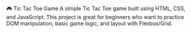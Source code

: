 🎮 Tic Tac Toe Game
A simple Tic Tac Toe game built using HTML, CSS, and JavaScript. This project is great for beginners who want to practice DOM manipulation, basic game logic, and layout with Flexbox/Grid.
